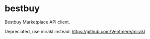 # bestbuy
Bestbuy Marketplace API client.

Depreciated, use mirakl instead:
https://github.com/Ventmere/mirakl

